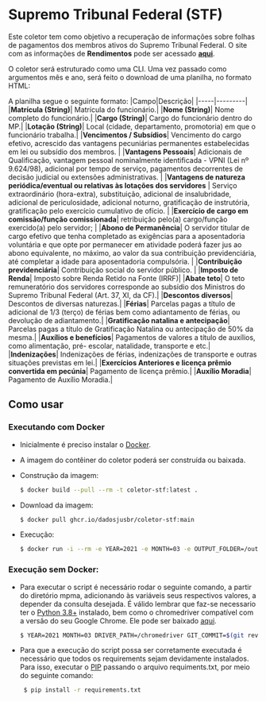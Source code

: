 # Supremo Tribunal Federal (STF)

Este coletor tem como objetivo a recuperação de informações sobre folhas de pagamentos dos membros ativos do Supremo Tribunal Federal. O site com as informações de **Rendimentos** pode ser acessado **[aqui](https://egesp-portal.stf.jus.br/transparencia/rendimento_folha)**.

O coletor será estruturado como uma CLI. Uma vez passado como argumentos mês e ano, será feito o download de uma planilha, no formato HTML:

A planilha segue o seguinte formato:
|Campo|Descrição|
|-----|---------|
|**Matrícula (String)**| Matrícula do funcionário.|
|**Nome (String)**| Nome completo do funcionário.|
|**Cargo (String)**| Cargo do funcionário dentro do MP.|
|**Lotação (String)**| Local (cidade, departamento, promotoria) em que o funcionário trabalha.|
|**Vencimentos / Subsídios**| Vencimento do cargo efetivo, acrescido das vantagens pecuniárias permanentes estabelecidas em lei ou subsídio dos membros. |
|**Vantagens Pessoais**| Adicionais de Qualificação, vantagem pessoal nominalmente identificada - VPNI (Lei nº 9.624/98), adicional por tempo de serviço, pagamentos decorrentes de decisão judicial ou extensões administrativas. |
|**Vantagens de natureza periódica/eventual ou relativas às lotações dos servidores** | Serviço extraordinário (hora-extra), substituição, adicional de insalubridade, adicional de periculosidade, adicional noturno, gratificação de instrutória, gratificação pelo exercício cumulativo de ofício. |
|**Exercício de cargo em comissão/função comissionada**| retribuição pelo(a) cargo/função exercido(a) pelo servidor; |
|**Abono de Permanência**| O servidor titular de cargo efetivo que tenha completado as exigências para a aposentadoria voluntária e que opte por permanecer em atividade poderá fazer jus ao abono equivalente, no máximo, ao valor da sua contribuição previdenciária, até completar a idade para aposentadoria compulsória. |
|**Contribuição previdenciária**| Contribuição social do servidor público. |
|**Imposto de Renda**| Imposto sobre Renda Retido na Fonte (IRRF)|
|**Abate teto**| O teto remuneratório dos servidores corresponde ao subsídio dos Ministros do Supremo Tribunal Federal (Art. 37, XI, da CF).|
|**Descontos diversos**| Descontos de diversas naturezas.|
|**Férias**| Parcelas pagas a título de adicional de 1/3 (terço) de férias bem como adiantamento de férias, ou devolução de adiantamento.|
|**Gratificação natalina e antecipação**| Parcelas pagas a título de Gratificação Natalina ou antecipação de 50% da mesma.|
|**Auxílios e benefícios**| Pagamentos de valores a título de auxílios, como alimentação, pré- escolar, natalidade, transporte e etc.|
|**Indenizações**| Indenizações de férias, indenizações de transporte e outras situações previstas em lei.|
|**Exercícios Anteriores e licença prêmio convertida em pecúnia**| Pagamento de licença prêmio.|
|**Auxílio Moradia**| Pagamento de Auxílio Moradia.|


## Como usar

### Executando com Docker

 - Inicialmente é preciso instalar o [Docker](https://docs.docker.com/install/). 
 - A imagem do contêiner do coletor poderá ser construída ou baixada. 

 - Construção da imagem:

     ```sh
    $ docker build --pull --rm -t coletor-stf:latest .
     ```
 - Download da imagem:

    ```sh
    $ docker pull ghcr.io/dadosjusbr/coletor-stf:main
    ```
 - Execução:
 
    ```sh
    $ docker run -i --rm -e YEAR=2021 -e MONTH=03 -e OUTPUT_FOLDER=/output --name coletor-stf --mount type=bind,src=/tmp/coletor-stf,dst=/output coletor-stf
    ```

### Execução sem Docker:

- Para executar o script é necessário rodar o seguinte comando, a partir do diretório mpma, adicionando às variáveis seus respectivos valores, a depender da consulta desejada. É válido lembrar que faz-se necessario ter o [Python 3.8+](https://www.python.org/downloads/) instalado, bem como o chromedriver compatível com a versão do seu Google Chrome. Ele pode ser baixado [aqui](https://chromedriver.chromium.org/downloads).
 
    ```sh
    $ YEAR=2021 MONTH=03 DRIVER_PATH=/chromedriver GIT_COMMIT=$(git rev-list -1 HEAD) python3 src/main.py
    ```
- Para que a execução do script possa ser corretamente executada é necessário que todos os requirements sejam devidamente instalados. Para isso, executar o [PIP](https://pip.pypa.io/en/stable/installing/) passando o arquivo requiments.txt, por meio do seguinte comando:
   
   ```sh
    $ pip install -r requirements.txt
   ```